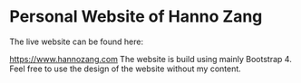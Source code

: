 # Personal Website of Hanno Zang

The live website can be found here:

<a href="https://www.hannozang.com" target="_blank">https://www.hannozang.com</a>
The website is build using mainly Bootstrap 4. Feel free to use the design of the website without my content.
